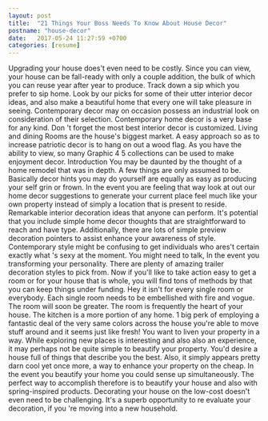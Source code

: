 ```yaml
---
layout: post
title:  "21 Things Your Boss Needs To Know About House Decor"
postname: "house-decor"
date:   2017-05-24 11:27:59 +0700
categories: [resume]
---
```

Upgrading your house does't even need to be costly. Since you can view, your house can be fall-ready with only a couple addition, the bulk of which you can reuse year after year to produce. Track down a sip which you prefer to sip home. Look by our picks for some of their utter interior decor ideas, and also make a beautiful home that every one will take pleasure in seeing. Contemporary decor may on occasion possess an industrial look on consideration of their selection. Contemporary home decor is a very base for any kind. Don 't forget the most best interior decor is customized. Living and dining Rooms are the house's biggest market. A easy approach so as to increase patriotic decor is to hang on out a wood flag. As you have the ability to view, so many Graphic 4 5 collections can be used to make enjoyment decor. Introduction You may be daunted by the thought of a home remodel that was in depth. A few things are only assumed to be. Basically decor hints you may do yourself are equally as easy as producing your self grin or frown. In the event you are feeling that way look at out our home decor suggestions to generate your current place feel much like your own property instead of simply a location that is present to reside. Remarkable interior decoration ideas that anyone can perform. It's potential that you include simple home decor thoughts that are straightforward to reach and have type. Additionally, there are lots of simple preview decoration pointers to assist enhance your awareness of style. Contemporary style might be confusing to get individuals who ares't certain exactly what 's sexy at the moment. You might need to talk, In the event you transforming your personality. There are plenty of amazing trailer decoration styles to pick from. Now if you'll like to take action easy to get a room or for your house that is whole, you will find tons of methods by that you can keep things under funding. Hey it isn't for every single room or everybody. Each single room needs to be embellished with fire and vogue. The room will soon be greater. The room is frequently the heart of your house. The kitchen is a more portion of any home. 1 big perk of employing a fantastic deal of the very same colors across the house you're able to move stuff around and it seems just like fresh! You want to liven your property in a way. While exploring new places is interesting and also also an experience, it may perhaps not be quite simple to beautify your property. You'd desire a house full of things that describe you the best. Also, it simply appears pretty darn cool yet once more, a way to enhance your property on the cheap. In the event you beautify your home you could sense up simultaneously. The perfect way to accomplish therefore is to beautify your house and also with spring-inspired products. Decorating your house on the low-cost doesn't even need to be challenging. It's a superb opportunity to re evaluate your decoration, if you 're moving into a new household.
